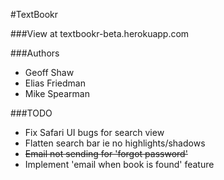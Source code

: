 #TextBookr

###View at textbookr-beta.herokuapp.com

###Authors
- Geoff Shaw
- Elias Friedman
- Mike Spearman

###TODO

- Fix Safari UI bugs for search view
- Flatten search bar ie no highlights/shadows
- ~~Email not sending for 'forgot password'~~
- Implement 'email when book is found' feature
